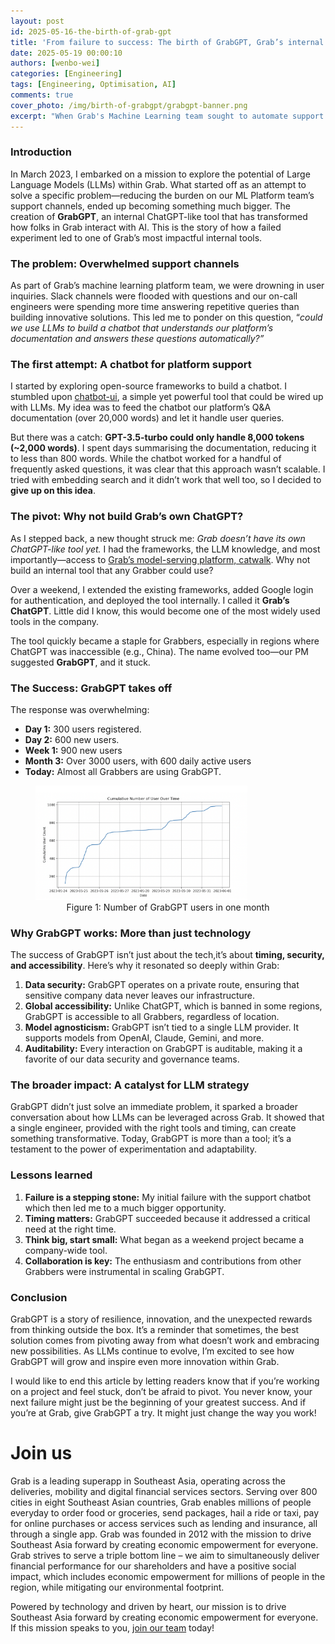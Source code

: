 ```yaml
---
layout: post
id: 2025-05-16-the-birth-of-grab-gpt
title: 'From failure to success: The birth of GrabGPT, Grab’s internal ChatGPT'
date: 2025-05-19 00:00:10
authors: [wenbo-wei]
categories: [Engineering]
tags: [Engineering, Optimisation, AI]
comments: true
cover_photo: /img/birth-of-grabgpt/grabgpt-banner.png
excerpt: "When Grab's Machine Learning team sought to automate support queries, a failed chatbot experiment sparked an unexpected pivot: GrabGPT. Born from the need to harness Large Language Models (LLMs) internally, this tool became a go-to resource for employees. Offering private, auditable access to models like GPT and Gemini. Author Wenbo shares his journey of turning failed experiments into startegic wins."
---
```


### Introduction

In March 2023, I embarked on a mission to explore the potential of Large Language Models (LLMs) within Grab. What started off as an attempt to solve a specific problem—reducing the burden on our ML Platform team’s support channels, ended up becoming something much bigger. The creation of **GrabGPT**, an internal ChatGPT-like tool that has transformed how folks in Grab interact with AI. This is the story of how a failed experiment led to one of Grab’s most impactful internal tools.

### The problem: Overwhelmed support channels

As part of Grab’s machine learning platform team, we were drowning in user inquiries. Slack channels were flooded with questions and our on-call engineers were spending more time answering repetitive queries than building innovative solutions. This led me to ponder on this question, “*could we use LLMs to build a chatbot that understands our platform’s documentation and answers these questions automatically?”*

### The first attempt: A chatbot for platform support

I started by exploring open-source frameworks to build a chatbot. I stumbled upon [chatbot-ui](https://github.com/mckaywrigley/chatbot-ui), a simple yet powerful tool that could be wired up with LLMs. My idea was to feed the chatbot our platform’s Q\&A documentation (over 20,000 words) and let it handle user queries.

But there was a catch: **GPT-3.5-turbo could only handle 8,000 tokens (\~2,000 words)**. I spent days summarising the documentation, reducing it to less than 800 words. While the chatbot worked for a handful of frequently asked questions, it was clear that this approach wasn’t scalable. I tried with embedding search and it didn’t work that well too, so I decided to **give up on this idea**.

### The pivot: Why not build Grab’s own ChatGPT?

As I stepped back, a new thought struck me: *Grab doesn’t have its own ChatGPT-like tool yet.* I had the frameworks, the LLM knowledge, and most importantly—access to [Grab’s model-serving platform, catwalk](https://engineering.grab.com/catwalk-evolution). Why not build an internal tool that any Grabber could use?

Over a weekend, I extended the existing frameworks, added Google login for authentication, and deployed the tool internally. I called it **Grab’s ChatGPT**. Little did I know, this would become one of the most widely used tools in the company.

The tool quickly became a staple for Grabbers, especially in regions where ChatGPT was inaccessible (e.g., China). The name evolved too—our PM suggested **GrabGPT**, and it stuck.

### The Success: GrabGPT takes off

The response was overwhelming:

* **Day 1:** 300 users registered.  
* **Day 2:** 600 new users.  
* **Week 1:** 900 new users  
* **Month 3:** Over 3000 users, with 600 daily active users  
* **Today:** Almost all Grabbers are using  GrabGPT. 

<div class="post-image-section"><figure>
  <img src="/img/birth-of-grabgpt/figure-1.png" alt="" style="width:80%"><figcaption align="middle">Figure 1: Number of GrabGPT users in one month</figcaption>
  </figure>
</div>

### Why GrabGPT works: More than just technology

The success of GrabGPT isn’t just about the tech,it’s about **timing, security, and accessibility**. Here’s why it resonated so deeply within Grab:

1. **Data security:** GrabGPT operates on a private route, ensuring that sensitive company data never leaves our infrastructure.  
2. **Global accessibility:** Unlike ChatGPT, which is banned in some regions, GrabGPT is accessible to all Grabbers, regardless of location.  
3. **Model agnosticism:** GrabGPT isn’t tied to a single LLM provider. It supports models from OpenAI, Claude, Gemini, and more.  
4. **Auditability:** Every interaction on GrabGPT is auditable, making it a favorite of our data security and governance teams.

### **The broader impact: A catalyst for LLM strategy**

GrabGPT didn’t just solve an immediate problem, it sparked a broader conversation about how LLMs can be leveraged across Grab. It showed that a single engineer, provided with the right tools and timing, can create something transformative. Today, GrabGPT is more than a tool; it’s a testament to the power of experimentation and adaptability.

### Lessons learned

1. **Failure is a stepping stone:** My initial failure with the support chatbot which then led me to a much bigger opportunity.  
2. **Timing matters:** GrabGPT succeeded because it addressed a critical need at the right time.  
3. **Think big, start small:** What began as a weekend project became a company-wide tool.  
4. **Collaboration is key:** The enthusiasm and contributions from other Grabbers were instrumental in scaling GrabGPT.

### Conclusion

GrabGPT is a story of resilience, innovation, and the unexpected rewards from thinking outside the box. It’s a reminder that sometimes, the best solution comes from pivoting away from what doesn’t work and embracing new possibilities. As LLMs continue to evolve, I’m excited to see how GrabGPT will grow and inspire even more innovation within Grab.

I would like to end this article by letting readers know that if you’re working on a project and feel stuck, don’t be afraid to pivot. You never know, your next failure might just be the beginning of your greatest success. And if you’re at Grab, give GrabGPT a try. It might just change the way you work\!

# Join us

Grab is a leading superapp in Southeast Asia, operating across the deliveries, mobility and digital financial services sectors. Serving over 800 cities in eight Southeast Asian countries, Grab enables millions of people everyday to order food or groceries, send packages, hail a ride or taxi, pay for online purchases or access services such as lending and insurance, all through a single app. Grab was founded in 2012 with the mission to drive Southeast Asia forward by creating economic empowerment for everyone. Grab strives to serve a triple bottom line – we aim to simultaneously deliver financial performance for our shareholders and have a positive social impact, which includes economic empowerment for millions of people in the region, while mitigating our environmental footprint.

Powered by technology and driven by heart, our mission is to drive Southeast Asia forward by creating economic empowerment for everyone. If this mission speaks to you, [join our team](https://grab.careers/) today!
